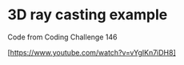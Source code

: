 # 3D ray casting example
Code from Coding Challenge 146

[https://www.youtube.com/watch?v=vYgIKn7iDH8]
